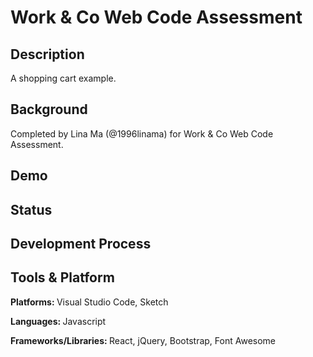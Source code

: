 # Work & Co Web Code Assessment

## Description
A shopping cart example.

## Background
Completed by Lina Ma (@1996linama) for Work & Co Web Code Assessment.

## Demo

## Status


## Development Process

## Tools & Platform
<p> <b> Platforms: </b> Visual Studio Code, Sketch</p>
<p> <b> Languages: </b> Javascript</p>
<p> <b> Frameworks/Libraries: </b> React, jQuery, Bootstrap, Font Awesome</p>
